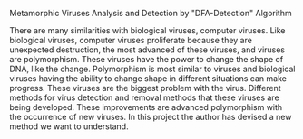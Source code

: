 Metamorphic Viruses Analysis and Detection by "DFA-Detection" Algorithm

There are many similarities with biological viruses, computer viruses. Like biological viruses, computer viruses proliferate because they are unexpected destruction, the most advanced of these viruses, and viruses are polymorphism. These viruses have the power to change the shape of DNA, like the change. Polymorphism is most similar to viruses and biological viruses having the ability to change shape in different situations can make progress. These viruses are the biggest problem with the virus. Different methods for virus detection and removal methods that these viruses are being developed. These improvements are advanced polymorphism with the occurrence of new viruses. In this project the author has devised a new method we want to understand. 
